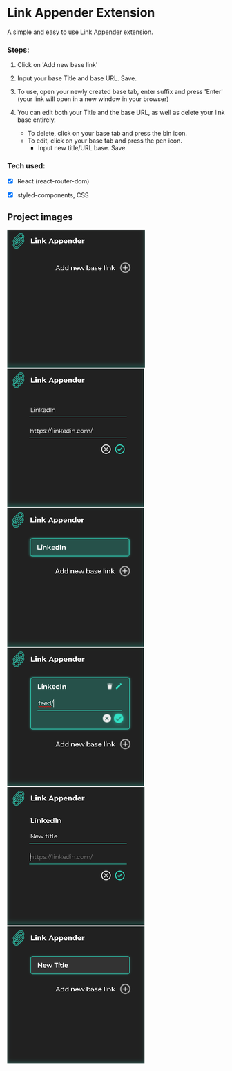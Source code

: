 # Link Appender Extension

A simple and easy to use Link Appender extension. 


### Steps:

1. Click on 'Add new base link'

2. Input your base Title and base URL. Save.

3. To use, open your newly created base tab, enter suffix and press 'Enter' (your link will open in a new window in your browser)

4. You can edit both your Title and the base URL, as well as delete your link base entirely. 
    - To delete, click on your base tab and press the bin icon. 
    - To edit, click on your base tab and press the pen icon.
        - Input new title/URL base. Save. 


### Tech used: 

- [x] React (react-router-dom)
- [x] styled-components, CSS


## Project images 

![image1](./src/media/project-images/Untitled1.png)
![image2](./src/media/project-images/Untitled2.png)
![image3](./src/media/project-images/Untitled3.png)
![image4](./src/media/project-images/Untitled4.png)
![image5](./src/media/project-images/Untitled5.png)
![image6](./src/media/project-images/Untitled6.png)
